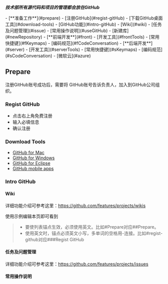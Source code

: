 ***技术部所有源代码和项目的管理都会放在GitHub***

<p></p>
- [**准备工作**](#prepare)
	- [注册GitHub](#regist-gitHub)
	- [下载GitHub桌面工具](#download-tools)
	- [GitHub功能](#intro-gitHub)
		- [Wiki](#wiki)
		- [任务及问题管理](#issue)
		- [常用操作说明](#useGitHub)
			- [新建库](#newRepository)
- [**前端开发**](#front)
	- [开发工具](#frontTools)
	- [常用快捷键](#fKeymaps)
	- [编码规范](#fCodeConversation)
- [**后端开发**](#server)
	- [开发工具](#serverTools)
	- [常用快捷键](#sKeymaps)
	- [编码规范](#sCodeConversation)
	- [微软云](#azure)

## Prepare

注册GitHub账号成功后，需要将	GitHub账号告诉负责人，加入到GitHub公司组织。

### Regist GitHub

- 点击右上角免费注册
- 输入必填信息
- 确认注册

### Download Tools

- [GitHub for Mac](http://mac.github.com/)
- [GitHub for Windows](http://windows.github.com/)
- [GitHub for Eclipse](http://eclipse.github.com/)
- [GitHub mobile apps](http://mobile.github.com/)

### Intro GitHub

#### Wiki

详细功能介绍可参考这里：https://github.com/features/projects/wikis

使用示例编辑本页即可看到

> - 要使列表锚点生效，必须使用英文。比如#Prepare对应##Prepare。
> - 使用英文时，锚点必须英文小写，多单词的空格用-连接。比如#regist-github对应###Regist GitHub

#### 任务及问题管理

详细功能介绍可参考这里：https://github.com/features/projects/issues

#### 常用操作说明



